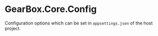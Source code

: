 # GearBox.Core.Config

Configuration options which can be set in `appsettings.json` of the host project.